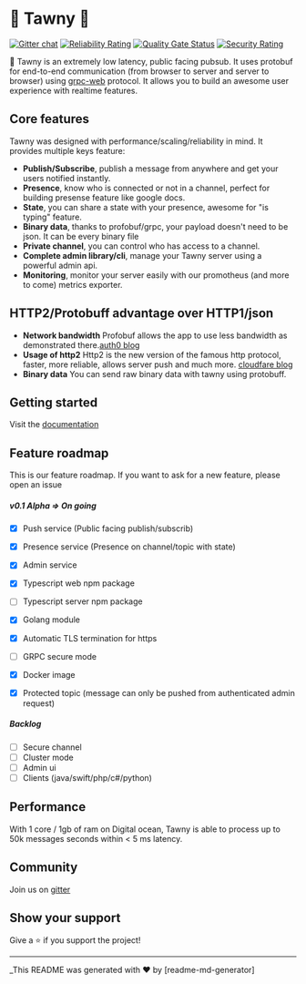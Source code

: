 
# 🦉 Tawny  🦉 
[![Gitter chat](https://badges.gitter.im/gitterHQ/gitter.png)](https://gitter.im/tawny-server/community) 
[![Reliability Rating](https://sonarcloud.io/api/project_badges/measure?project=nicolasgere_tawny&metric=reliability_rating)](https://sonarcloud.io/dashboard?id=nicolasgere_tawny)
[![Quality Gate Status](https://sonarcloud.io/api/project_badges/measure?project=nicolasgere_tawny&metric=alert_status)](https://sonarcloud.io/dashboard?id=nicolasgere_tawny)
[![Security Rating](https://sonarcloud.io/api/project_badges/measure?project=nicolasgere_tawny&metric=security_rating)](https://sonarcloud.io/dashboard?id=nicolasgere_tawny)
  
🚀 Tawny is an extremely low latency, public facing pubsub. It uses protobuf for end-to-end communication (from browser to server and server to browser) using [grpc-web](https://github.com/grpc/grpc-web) protocol. 
It allows you to build an awesome user experience with realtime features.
  
## Core features  
Tawny was designed with performance/scaling/reliability in mind. It provides multiple keys feature:
- **Publish/Subscribe**, publish a message from anywhere and get your users notified instantly. 
- **Presence**,  know who is connected or not in a channel, perfect for building presense feature like google docs. 
- **State**, you can share a state with your presence, awesome for "is typing" feature.  
- **Binary data**, thanks to profobuf/grpc, your payload doesn't need to be json. It can be every binary file
- **Private channel**, you can control who has access to a channel.  
- **Complete admin library/cli**, manage your Tawny server using a powerful admin api.  
- **Monitoring**, monitor your server easily with our promotheus (and more to come)  metrics exporter.  

## HTTP2/Protobuff advantage over HTTP1/json
- **Network bandwidth** Profobuf allows the app to use less bandwidth as demonstrated there.[auth0 blog](https://auth0.com/blog/beating-json-performance-with-protobuf/)
- **Usage of http2** Http2 is the new version of the famous http protocol, faster, more reliable, allows server push and much more. [cloudfare blog](https://www.cloudflare.com/learning/performance/http2-vs-http1.1/)
- **Binary data** You can send raw binary data with tawny using protobuff. 

## Getting started  
Visit the [documentation](docs)
## Feature roadmap  
  
This is our feature roadmap. If you want to ask for a new feature, please open an issue  
  
##### v0.1 Alpha => On going  
- [x] Push service (Public facing publish/subscrib)
- [x] Presence  service (Presence on channel/topic with state)
- [X] Admin service
- [x] Typescript web npm package
- [ ] Typescript server npm package
- [x] Golang module
- [x] Automatic TLS termination for https
- [ ] GRPC secure mode
- [x] Docker image
- [x] Protected topic (message can only be pushed from authenticated admin request)

  
##### Backlog

- [ ] Secure channel  
- [ ] Cluster mode
- [ ] Admin ui   
- [ ] Clients (java/swift/php/c#/python)
  
## Performance
With 1 core / 1gb of ram on Digital ocean,  Tawny is able to process up to 50k messages seconds within < 5 ms latency.
  
## Community

Join us on [gitter](https://gitter.im/tawny-server/community) 
  
  
## Show your support  
  
Give a ⭐️ if you support the project!  
  
***  
_This README was generated with ❤️ by [readme-md-generator]
